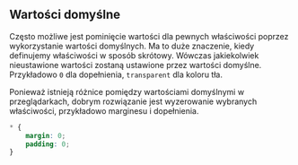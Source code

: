 
## Wartości domyślne

Często możliwe jest pominięcie wartości dla pewnych właściwości poprzez wykorzystanie wartości domyślnych. Ma to duże znaczenie, kiedy definujemy właściwości w sposób skrótowy. Wówczas jakiekolwiek nieustawione wartości zostaną ustawione przez wartości domyślne. Przykładowo `0` dla dopełnienia, `transparent` dla koloru tła.

Ponieważ istnieją różnice pomiędzy wartościami domyślnymi w przeglądarkach, dobrym rozwiązanie jest wyzerowanie wybranych właściwości, przykładowo marginesu i dopełnienia.

```css
* {
	margin: 0;
	padding: 0;
}
```
